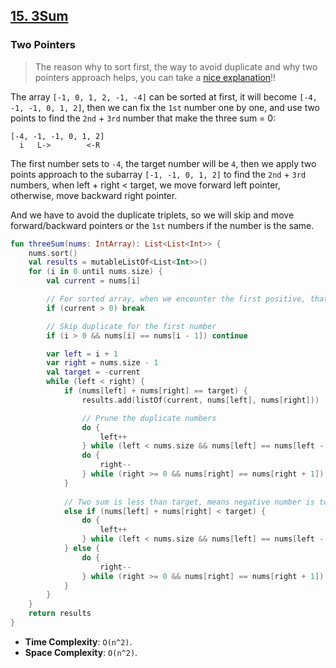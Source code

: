 ## [15. 3Sum](https://leetcode.com/problems/3sum/)

### Two Pointers
> The reason why to sort first, the way to avoid duplicate and why two pointers approach helps, you can take a [nice explanation](https://leetcode.cn/problems/3sum/solution/san-shu-zhi-he-by-leetcode-solution/)!!

The array `[-1, 0, 1, 2, -1, -4]` can be sorted at first, it will become `[-4, -1, -1, 0, 1, 2]`, then we can fix the `1st` number one by one, and use two points to find the `2nd` + `3rd` number that make the three sum = 0:

```
[-4, -1, -1, 0, 1, 2]
  i   L->        <-R
```
The first number sets to `-4`, the target number will be `4`, then we apply two points approach to the subarray `[-1, -1, 0, 1, 2]` to find the `2nd` + `3rd` numbers, when left + right < target, we move forward left pointer, otherwise, move backward right pointer.

And we have to avoid the duplicate triplets, so we will skip and move forward/backward pointers or the `1st` numbers if the number is the same.

```kotlin
fun threeSum(nums: IntArray): List<List<Int>> {
    nums.sort()
    val results = mutableListOf<List<Int>>()
    for (i in 0 until nums.size) {
        val current = nums[i]

        // For sorted array, when we encounter the first positive, that means the number after will be positive as well. We can't find sum == 0 for two numbers are positive anymore.
        if (current > 0) break

        // Skip duplicate for the first number
        if (i > 0 && nums[i] == nums[i - 1]) continue

        var left = i + 1
        var right = nums.size - 1
        val target = -current
        while (left < right) {
            if (nums[left] + nums[right] == target) {
                results.add(listOf(current, nums[left], nums[right]))

                // Prune the duplicate numbers
                do {
                    left++
                } while (left < nums.size && nums[left] == nums[left - 1])
                do {
                    right--
                } while (right >= 0 && nums[right] == nums[right + 1])
            } 
            
            // Two sum is less than target, means negative number is too negative, move forward left pointer to "smaller" negative number
            else if (nums[left] + nums[right] < target) {
                do {
                    left++
                } while (left < nums.size && nums[left] == nums[left - 1])
            } else {
                do {
                    right--
                } while (right >= 0 && nums[right] == nums[right + 1])
            }
        }
    }
    return results
}
```

* **Time Complexity**: `O(n^2)`.
* **Space Complexity**: `O(n^2)`.